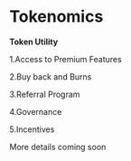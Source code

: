 # Tokenomics

**Token Utility**

1.Access to Premium Features

2.Buy back and Burns

3.Referral Program&#x20;

4.Governance

5.Incentives

More details coming soon
